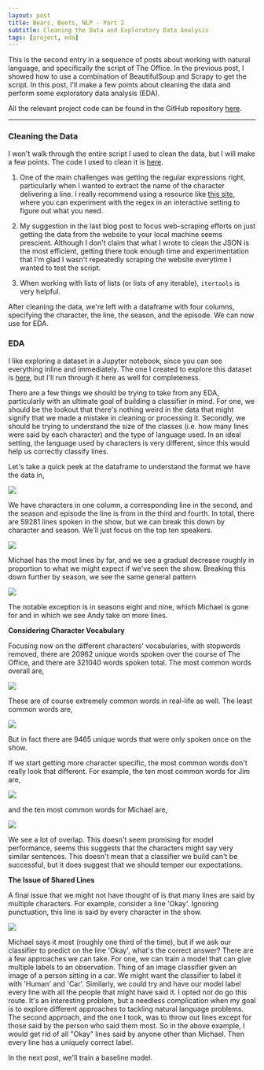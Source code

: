 ```yaml
---
layout: post
title: Bears, Beets, NLP - Part 2
subtitle: Cleaning the Data and Exploratory Data Analysis
tags: [project, eda]
---
```


This is the second entry in a sequence of posts about working with natural language, and specifically the script of The Office. In the previous post, I showed how to use a combination of BeautifulSoup and Scrapy to get the script. In this post, I'll make a few points about cleaning the data and perform some exploratory data analysis (EDA).

All the relevant project code can be found in the GitHub repository [here](https://github.com/conleyst/bears-beets-nlp).

---

### Cleaning the Data

I won't walk through the entire script I used to clean the data, but I will make a few points. The code I used to clean it is [here](https://github.com/conleyst/bears-beets-nlp/blob/master/src/clean_lines.py).

1. One of the main challenges was getting the regular expressions right, particularly when I wanted to extract the name of the character delivering a line. I really recommend using a resource like [this site](https://regexr.com/), where you can experiment with the regex in an interactive setting to figure out what you need.

2. My suggestion in the last blog post to focus web-scraping efforts on just getting the data from the website to your local machine seems prescient. Although I don't claim that what I wrote to clean the JSON is the most efficient, getting there took enough time and experimentation that I'm glad I wasn't repeatedly scraping the website everytime I wanted to test the script.

3. When working with lists of lists (or lists of any iterable), `itertools` is very helpful.

After cleaning the data, we're left with a dataframe with four columns, specifying the character, the line, the season, and the episode. We can now use for EDA.

### EDA

I like exploring a dataset in a Jupyter notebook, since you can see everything inline and immediately. The one I created to explore this dataset is [here](https://github.com/conleyst/bears-beets-nlp/blob/master/results/EDA.ipynb), but I'll run through it here as well for completeness.

There are a few things we should be trying to take from any EDA, particularly with an ultimate goal of building a classifier in mind. For one, we should be the lookout that there's nothing weird in the data that might signify that we made a mistake in cleaning or processing it. Secondly, we should be trying to understand the size of the classes (i.e. how many lines were said by each character) and the type of language used. In an ideal setting, the language used by characters is very different, since this would help us correctly classify lines.

Let's take a quick peek at the dataframe to understand the format we have the data in,

![](../img/bears-beets-nlp/df-peek.png)

We have characters in one column, a corresponding line in the second, and the season and episode the line is from in the third and fourth. In total, there are 59281 lines spoken in the show, but we can break this down by character and season. We'll just focus on the top ten speakers.

![](../img/bears-beets-nlp/total-char-lines.png)

Michael has the most lines by far, and we see a gradual decrease roughly in proportion to what we might expect if we've seen the show. Breaking this down further by season, we see the same general pattern

![](../img/bears-beets-nlp/total-char-line_byseason.png)

The notable exception is in seasons eight and nine, which Michael is gone for and in which we see Andy take on more lines.

**Considering Character Vocabulary**

Focusing now on the different characters' vocabularies, with stopwords removed, there are 20962 unique words spoken over the course of The Office, and there are 321040 words spoken total. The most common words overall are,

![](../img/bears-beets-nlp/most-common-words.png)

These are of course extremely common words in real-life as well. The least common words are,

![](../img/bears-beets-nlp/least-common-words.png)

But in fact there are 9465 unique words that were only spoken once on the show.

If we start getting more character specific, the most common words don't really look that different. For example, the ten most common words for Jim are,

![](../img/bears-beets-nlp/jim-common-words.png)

and the ten most common words for Michael are,

![](../img/bears-beets-nlp/michael-common-words.png)

We see a lot of overlap. This doesn't seem promising for model performance, seems this suggests that the characters might say very similar sentences. This doesn't mean that a classifier we build can't be successful, but it does suggest that we should temper our expectations.

**The Issue of Shared Lines**

A final issue that we might not have thought of is that many lines are said by multiple characters. For example, consider a line 'Okay'. Ignoring punctuation, this line is said by every character in the show.

![](../img/bears-beets-nlp/shared-lines-okay.png)

Michael says it most (roughly one third of the time), but if we ask our classifier to predict on the line 'Okay', what's the correct answer? There are a few approaches we can take. For one, we can train a model that can give multiple labels to an observation. Thing of an image classifier given an image of a person sitting in a car. We might want the classifier to label it with 'Human' and 'Car'. Similarly, we could try and have our model label every line with all the people that might have said it. I opted not do go this route. It's an interesting problem, but a needless complication when my goal is to explore different approaches to tackling natural language problems. The second approach, and the one I took, was to throw out lines except for those said by the person who said them most. So in the above example, I would get rid of all "Okay" lines said by anyone other than Michael. Then every line has a uniquely correct label.

In the next post, we'll train a baseline model.
